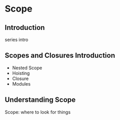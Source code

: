 # Scope  

## Introduction
series intro  

## Scopes and Closures Introduction
- Nested Scope
- Hoisting
- Closure
- Modules  

## Understanding Scope
Scope: where to look for things
